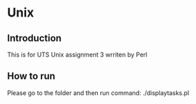 # Unix
Introduction
--

This is for UTS Unix assignment 3 wrriten by Perl

How to run
--
Please go to the folder and then run command:
./displaytasks.pl
